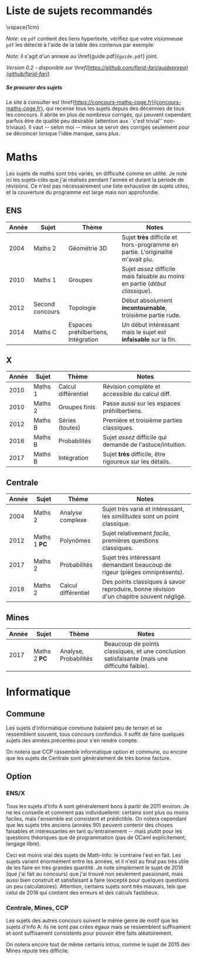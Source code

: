 # Liste de sujets recommandés

\vspace{1cm}

*Note*: ce `pdf` contient des liens hypertexte, vérifiez que votre visionneuse `pdf` les détecte à l'aide de la table des contenus par exemple.

*Note*: il s'agit d'un annexe au \href{guide.pdf}{`guide.pdf`} joint.

*Version 0.2* - *disponible sur \href{https://github.com/farid-fari/guideprepa}{github/farid-fari}*

##### Se procurer des sujets
Le site à consulter est \href{https://concours-maths-cpge.fr}{concours-maths-cpge.fr}, qui recense tous les sujets depuis des décennies de tous les concours.
Il abrite en plus de nombreux corrigés, qui peuvent cependant parfois être de qualité peu désirable (attention aux ``c'est trivial'' non-triviaux).
Il vaut -- selon moi -- mieux se servir des corrigés seulement pour se décoincer lorsque l'idée manque, sans plus.

# Maths
Les sujets de maths sont très variés, en difficulté comme en utilité.
Je note ici les sujets-clés que j'ai réalisés pendant l'année et durant la période de révisions.
Ce n'est pas nécessairement une liste exhaustive de sujets utiles, et la couverture du programme est large mais non approfondie.

## ENS
| Année | Sujet           | Thème                               | Notes |
| ----- | --------------- | ----------------------------------- | ----- |
| 2004  | Maths 2         | Géométrie 3D                        | Sujet **très** difficile et hors-programme en partie. L'originalité m'avait plu. |
| 2010  | Maths 1         | Groupes                             | Sujet *assez* difficile mais faisable au moins en partie (*début classique*). |
| 2012  | Second concours | Topologie                           | Début absolument **incontournable**, troisième partie rude. |
| 2014  | Maths C         | Espaces préhilbertiens, Intégration | Un début intéressant mais le sujet est **infaisable** sur la fin. |

## X
| Année | Sujet           | Thème                               | Notes |
| ----- | --------------- | ----------------------------------- | ----- |
| 2010  | Maths 1         | Calcul différentiel                 | Révision complète et accessible du calcul diff. |
| 2010  | Maths 2         | Groupes finis                       | Passe aussi sur les espaces préhilbertiens. |
| 2012  | Maths B         | Séries (toutes)                     | Première et troisième parties classiques. |
| 2016  | Maths B         | Probabilités                        | Sujet *assez* difficile qui demande de l'astuce/intuition. |
| 2017  | Maths B         | Intégration                         | Sujet **très** difficile, être rigoureux sur les détails. |

## Centrale
| Année | Sujet           | Thème                               | Notes |
| ----- | --------------- | ----------------------------------- | ----- |
| 2004  | Maths 2         | Analyse complexe                    | Sujet très varié et intéressant, les *similitudes* sont un point classique. |
| 2012  | Maths 1 **PC**  | Polynômes                           | Sujet relativement *facile*, premières questions classiques. |
| 2017  | Maths 2         | Probabilités                        | Sujet très intéressant demandant beaucoup de rigeur (pièges omniprésents). |
| 2018  | Maths 2         | Calcul différentiel                 | Des points classiques à savoir reproduire, bonne révision d'un chapitre souvent négligé. |

## Mines
| Année | Sujet           | Thème                               | Notes |
| ----- | --------------- | ----------------------------------- | ----- |
| 2017  | Maths 2 **PC**  | Analyse, Probabilités               | Beaucoup de points classiques, et une conclusion satisfaisante (mais une difficulté faible). |

# Informatique
## Commune
Les sujets d'informatique commune balaient peu de terrain et se ressemblent souvent, tous concours confondus.
Il suffit de faire quelques sujets des années précentes pour s'en rendre compte.

On notera que CCP rassemble informatique option et commune, ou encore que les sujets de Centrale sont généralement de très bonne facture.

## Option
### ENS/X
Tous les sujets d'Info A sont généralement bons à partir de 2011 environ.
Je ne les conseille et comment pas individuellemt: certains sont plus ou moins faciles, mais l'ensemble est consistent et prédictible. 
On notera cependant que les sujets très anciens (années 90) peuvent contenir des choses faisables et intéressantes en tant qu'entrainement -- mais plutôt pour les questions théoriques que de programmation (pas de OCaml explicitement, langage libre).

Ceci est moins vrai des sujets de Math-Info: le contraire l'est en fait.
Les sujets varient énormément entre les années, et il n'est au final pas très utile de les faire en très grandes quantité.
Je note simplement le sujet de 2018 (que j'ai fait au concours) que j'ai trouvé non seulement passionant, mais aussi bien construit et satisfaisant à faire (excepté pour quelques questions un peu calculatoires).
Attention, certains sujets sont très mauvais, tels que celui de 2016 qui contient des erreurs et des calculs fastidieux.

### Centrale, Mines, CCP
Les sujets des autres concours suivent le même genre de motif que les sujets d'info A: ils ne sont pas crées égaux mais se ressemblent suffisament et sont suffisament consistents pour pouvoir être faits aléatoirement.

On notera encore tout de même certains intrus, comme le sujet de 2015 des Mines réputé très difficile.

